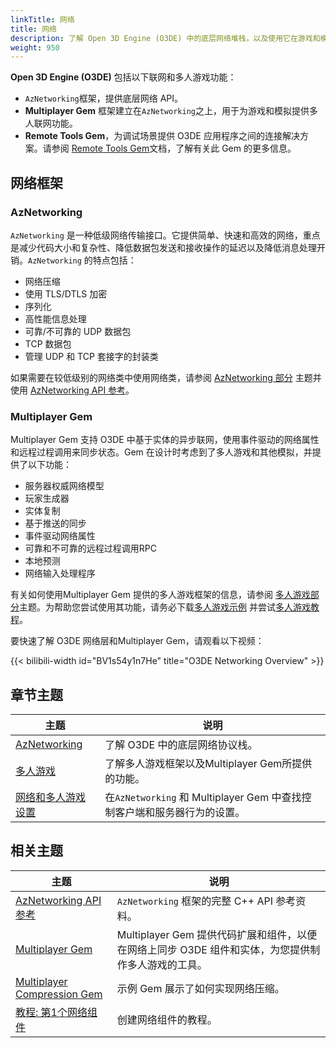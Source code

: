 ```yaml
---
linkTitle: 网络
title: 网络
description: 了解 Open 3D Engine (O3DE) 中的底层网络堆栈，以及使用它在游戏和模拟中提供多人游戏功能的Multiplayer Gem。
weight: 950
---
```


**Open 3D Engine (O3DE)** 包括以下联网和多人游戏功能：

* `AzNetworking`框架，提供底层网络 API。
* **Multiplayer Gem** 框架建立在`AzNetworking`之上，用于为游戏和模拟提供多人联网功能。
* **Remote Tools Gem**，为调试场景提供 O3DE 应用程序之间的连接解决方案。请参阅 [Remote Tools Gem](/docs/user-guide/gems/reference/debug/remote-tools/)文档，了解有关此 Gem 的更多信息。

## 网络框架

### AzNetworking

`AzNetworking` 是一种低级网络传输接口。它提供简单、快速和高效的网络，重点是减少代码大小和复杂性、降低数据包发送和接收操作的延迟以及降低消息处理开销。`AzNetworking` 的特点包括：

* 网络压缩
* 使用 TLS/DTLS 加密
* 序列化
* 高性能信息处理
* 可靠/不可靠的 UDP 数据包
* TCP 数据包
* 管理 UDP 和 TCP 套接字的封装类

如果需要在较低级别的网络类中使用网络类，请参阅 [AzNetworking 部分](aznetworking/)  主题并使用 [AzNetworking API 参考](/docs/api/frameworks/aznetworking/annotated.html)。

### Multiplayer Gem

Multiplayer Gem 支持 O3DE 中基于实体的异步联网，使用事件驱动的网络属性和远程过程调用来同步状态。Gem 在设计时考虑到了多人游戏和其他模拟，并提供了以下功能： 

* 服务器权威网络模型
* 玩家生成器
* 实体复制
* 基于推送的同步
* 事件驱动网络属性
* 可靠和不可靠的远程过程调用RPC
* 本地预测
* 网络输入处理程序

有关如何使用Multiplayer Gem 提供的多人游戏框架的信息，请参阅 [多人游戏部分](multiplayer/)主题。为帮助您尝试使用其功能，请务必下载[多人游戏示例](https://github.com/o3de/o3de-multiplayersample#readme) 并尝试[多人游戏教程](/docs/learning-guide/tutorials/multiplayer/)。

要快速了解 O3DE 网络层和Multiplayer Gem，请观看以下视频：

{{< bilibili-width id="BV1s54y1n7He" title="O3DE Networking Overview" >}}

## 章节主题

| 主题 | 说明 |
|---|---|
| [AzNetworking](aznetworking/) | 了解 O3DE 中的底层网络协议栈。 |
| [多人游戏](multiplayer/) | 了解多人游戏框架以及Multiplayer Gem所提供的功能。 |
| [网络和多人游戏设置](./settings) | 在`AzNetworking` 和 Multiplayer Gem 中查找控制客户端和服务器行为的设置。 |

## 相关主题

| 主题 | 说明 |
|---|---|
| [AzNetworking API 参考](/docs/api/frameworks/aznetworking/annotated.html) | `AzNetworking` 框架的完整 C++ API 参考资料。 |
| [Multiplayer Gem](/docs/user-guide/gems/reference/multiplayer/multiplayer-gem) | Multiplayer Gem 提供代码扩展和组件，以便在网络上同步 O3DE 组件和实体，为您提供制作多人游戏的工具。 |
| [Multiplayer Compression Gem](/docs/user-guide/gems/reference/multiplayer/multiplayer-compression) | 示例 Gem 展示了如何实现网络压缩。 |
| [教程: 第1个网络组件](/docs/learning-guide/tutorials/multiplayer/first-multiplayer-component/) | 创建网络组件的教程。 |
